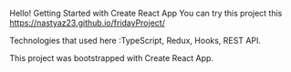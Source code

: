 Hello! Getting Started with Create React App You can try this project this https://nastyaz23.github.io/fridayProject/

Technologies that used here :TypeScript, Redux, Hooks, REST API.

This project was bootstrapped with Create React App.

